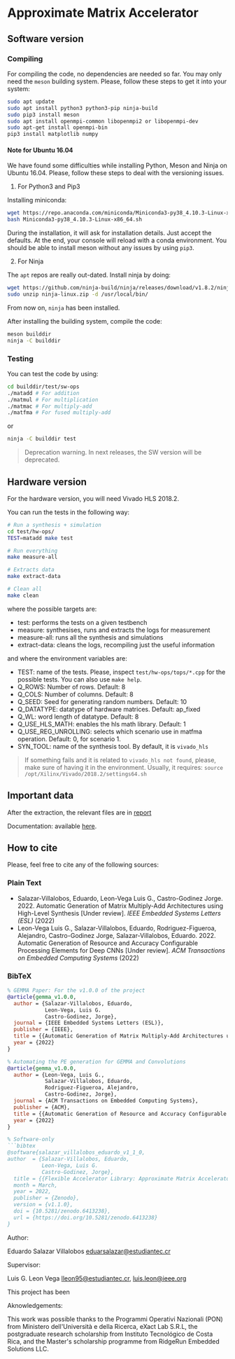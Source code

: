 # Approximate Matrix Accelerator

## Software version

### Compiling

For compiling the code, no dependencies are needed so far. You may only need the `meson` building system. Please, follow these steps to get it into your system:

```bash
sudo apt update
sudo apt install python3 python3-pip ninja-build
sudo pip3 install meson
sudo apt install openmpi-common libopenmpi2 or libopenmpi-dev
sudo apt-get install openmpi-bin
pip3 install matplotlib numpy
```
#### Note for Ubuntu 16.04

We have found some difficulties while installing Python, Meson and Ninja on Ubuntu 16.04. Please, follow these steps to deal with the versioning issues.

1. For Python3 and Pip3

Installing miniconda:

```bash
wget https://repo.anaconda.com/miniconda/Miniconda3-py38_4.10.3-Linux-x86_64.sh
bash Miniconda3-py38_4.10.3-Linux-x86_64.sh
```

During the installation, it will ask for installation details. Just accept the defaults. At the end, your console will reload with a conda environment. You should be able to install meson without any issues by using `pip3`.

2. For Ninja

The `apt` repos are really out-dated. Install ninja by doing:

```bash
wget https://github.com/ninja-build/ninja/releases/download/v1.8.2/ninja-linux.zip
sudo unzip ninja-linux.zip -d /usr/local/bin/
```

From now on, `ninja` has been installed.

After installing the building system, compile the code:

```bash
meson builddir
ninja -C builddir
```

### Testing

You can test the code by using:

```bash
cd builddir/test/sw-ops
./matadd # For addition
./matmul # For multiplication
./matmac # For multiply-add
./matfma # For fused multiply-add
```

or

```bash
ninja -C builddir test
```

> Deprecation warning. In next releases, the SW version will be deprecated.

## Hardware version

For the hardware version, you will need Vivado HLS 2018.2.

You can run the tests in the following way:

```bash
# Run a synthesis + simulation
cd test/hw-ops/
TEST=matadd make test

# Run everything
make measure-all

# Extracts data
make extract-data

# Clean all
make clean
```

where the possible targets are:

* test: performs the tests on a given testbench
* measure: synthesises, runs and extracts the logs for measurement
* measure-all: runs all the synthesis and simulations
* extract-data: cleans the logs, recompiling just the useful information

and where the environment variables are:

* TEST: name of the tests. Please, inspect `test/hw-ops/tops/*.cpp` for the possible tests. You can also use `make help`.
* Q_ROWS: Number of rows. Default: 8
* Q_COLS: Number of columns. Default: 8
* Q_SEED: Seed for generating random numbers. Default: 10
* Q_DATATYPE: datatype of hardware matrices. Default: ap_fixed
* Q_WL: word length of datatype. Default: 8
* Q_USE_HLS_MATH: enables the hls math library. Default: 1
* Q_USE_REG_UNROLLING: selects which scenario use in matfma operation. Default: 0, for scenario 1.
* SYN_TOOL: name of the synthesis tool. By default, it is `vivado_hls`

> If something fails and it is related to `vivado_hls not found`, please, make sure of having it in the environment. Usually, it requires:
> `source /opt/Xilinx/Vivado/2018.2/settings64.sh`

## Important data

After the extraction, the relevant files are in [report](./report/)

Documentation: available [here](https://msee2.gitlab.io/approximate-flexible-acceleration-ml/approximate-gemm-accelerator).


## How to cite

Please, feel free to cite any of the following sources:

### Plain Text

* Salazar-Villalobos, Eduardo, Leon-Vega Luis G., Castro-Godinez Jorge. 2022. Automatic Generation of Matrix Multiply-Add Architectures using High-Level Synthesis [Under review]. *IEEE Embedded Systems Letters (ESL)* (2022)
* Leon-Vega Luis G., Salazar-Villalobos, Eduardo, Rodriguez-Figueroa, Alejandro, Castro-Godinez Jorge, Salazar-Villalobos, Eduardo. 2022. Automatic Generation of Resource and Accuracy Configurable Processing Elements for Deep CNNs [Under review]. *ACM Transactions on Embedded Computing Systems* (2022)

### BibTeX

```bibtex
% GEMMA Paper: For the v1.0.0 of the project
@article{gemma_v1.0.0,
  author = {Salazar-Villalobos, Eduardo,
            Leon-Vega, Luis G.
            Castro-Godinez, Jorge},
  journal = {IEEE Embedded Systems Letters (ESL)},
  publisher = {IEEE},
  title = {{Automatic Generation of Matrix Multiply-Add Architectures using High-Level Synthesis [Under review]}},
  year = {2022}
}

% Automating the PE generation for GEMMA and Convolutions
@article{gemma_v1.0.0,
  author = {Leon-Vega, Luis G.,
            Salazar-Villalobos, Eduardo,
            Rodriguez-Figueroa, Alejandro,
            Castro-Godinez, Jorge},
  journal = {ACM Transactions on Embedded Computing Systems},
  publisher = {ACM},
  title = {{Automatic Generation of Resource and Accuracy Configurable Processing Elements for Deep CNNs}},
  year = {2022}
}

% Software-only
```bibtex
@software{salazar_villalobos_eduardo_v1_1_0,
author  = {Salazar-Villalobos, Eduardo,
           Leon-Vega, Luis G.
           Castro-Godinez, Jorge},
  title = {{Flexible Accelerator Library: Approximate Matrix Accelerator}},
  month = March,
  year = 2022,
  publisher = {Zenodo},
  version = {v1.1.0},
  doi = {10.5281/zenodo.6413238},
  url = {https://doi.org/10.5281/zenodo.6413238}
}
```

Author:

Eduardo Salazar Villalobos <eduarsalazar@estudiantec.cr>

Supervisor:

Luis G. Leon Vega <lleon95@estudiantec.cr>, <luis.leon@ieee.org>

This project has been

Aknowledgements:

This work was possible thanks to the Programmi Operativi Nazionali (PON) from Ministero dell'Università e della Ricerca, eXact Lab S.R.L, the postgraduate research scholarship from Instituto Tecnológico de Costa Rica, and the Master's scholarship programme from RidgeRun Embedded Solutions LLC.
